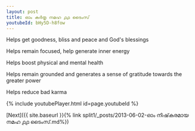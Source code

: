 ```yaml
---
layout: post
title: ഓം കർതൃ നമഹ ൧൧ ടൈംസ്
youtubeId: bHy5D-h8fow
---
```

 
 
Helps get goodness, bliss and peace and God's blessings
 
Helps remain focused, help generate inner energy 
 
Helps boost physical and mental health 
 
Helps remain grounded and generates a sense of gratitude towards the greater power 
 
Helps reduce bad karma
 
 
 
 


{% include youtubePlayer.html id=page.youtubeId %}
 
[Next]({{ site.baseurl }}{% link  split1/_posts/2013-06-02-ഓം നിഷ്‌കരമായ നമഹ ൧൧ ടൈംസ്.md%})
 
